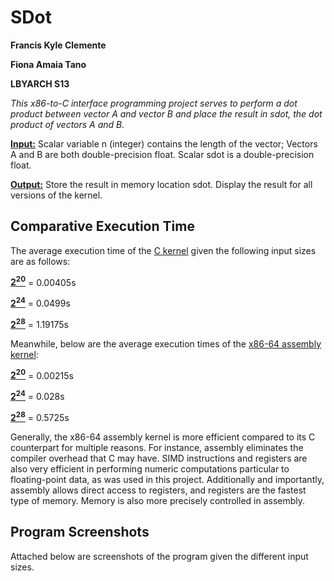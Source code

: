 # SDot
**Francis Kyle Clemente**

**Fiona Amaia Tano**

**LBYARCH S13**

*This x86-to-C interface programming project serves to perform a dot product between vector A and vector B and place the result in sdot, the dot product of vectors A and B.*

<ins>**Input:**</ins> Scalar variable n (integer) contains the length of the vector;  Vectors A and B are both double-precision float. Scalar sdot is a double-precision float.

<ins>**Output:**</ins> Store the result in memory location sdot.  Display the result for all versions of the kernel.

## Comparative Execution Time

The average execution time of the <ins>C kernel</ins> given the following input sizes are as follows:

<ins>**2<sup>20</sup>**</ins> = 0.00405s

<ins>**2<sup>24</sup>**</ins> = 0.0499s

<ins>**2<sup>28</sup>**</ins> = 1.19175s

Meanwhile, below are the average execution times of the <ins>x86-64 assembly kernel</ins>:

<ins>**2<sup>20</sup>**</ins> = 0.00215s

<ins>**2<sup>24</sup>**</ins> = 0.028s

<ins>**2<sup>28</sup>**</ins> = 0.5725s

Generally, the x86-64 assembly kernel is more efficient compared to its C counterpart for multiple reasons. For instance, assembly eliminates the compiler overhead that C may have. SIMD instructions and registers are also very efficient in performing numeric computations particular to floating-point data, as was used in this project. Additionally and importantly, assembly allows direct access to registers, and registers are the fastest type of memory. Memory is also more precisely controlled in assembly.

## Program Screenshots

Attached below are screenshots of the program given the different input sizes.
